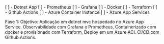 [ ] - Dotnet App
[ ] - Prometheus
[ ] - Grafana
[ ] - Docker
[ ] - Terraform
[ ] - Github Actions
[ ] - Azure Container Instance
[ ] - Azure App Services

Fase 1:
Objetivo: Aplicação em dotnet mvc hospedado no Azure App Service.
          Observabilidade com Grafana e Prometheus,
          Containerizado com docker e provisionado com Terraform,
          Deploy em um Azure ACI. CI/CD com Github Actions.



